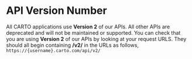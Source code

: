 # API Version Number

All CARTO applications use **Version 2** of our APIs. All other APIs are deprecated and will not be maintained or supported. You can check that you are using **Version 2** of our APIs by looking at your request URLS. They should all begin containing **/v2/** in the URLs as follows, `https://{username}.carto.com/api/v2/`
